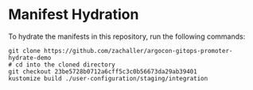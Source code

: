 # Manifest Hydration

To hydrate the manifests in this repository, run the following commands:

```shell
git clone https://github.com/zachaller/argocon-gitops-promoter-hydrate-demo
# cd into the cloned directory
git checkout 23be5728b0712a6cff5c3c0b56673da29ab39401
kustomize build ./user-configuration/staging/integration
```
